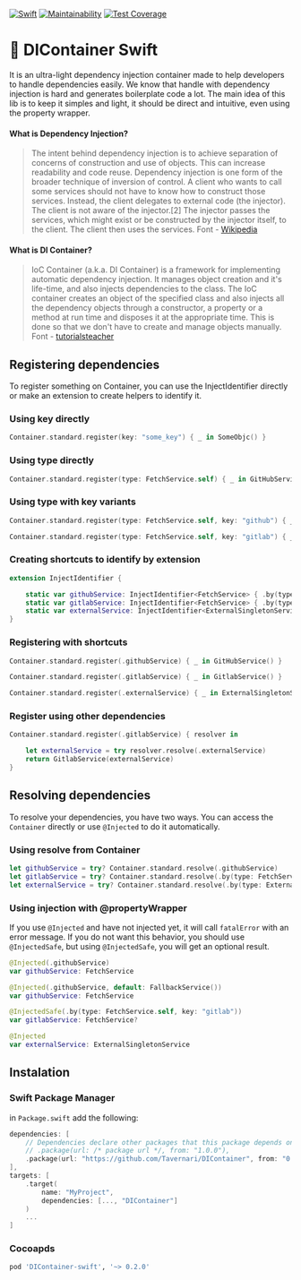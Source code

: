 [![Swift](https://github.com/Tavernari/DIContainer/actions/workflows/swift.yml/badge.svg?branch=main)](https://github.com/Tavernari/DIContainer/actions/workflows/swift.yml) [![Maintainability](https://api.codeclimate.com/v1/badges/cd5be8b1ddef4220dd29/maintainability)](https://codeclimate.com/github/Tavernari/DIContainer/maintainability) [![Test Coverage](https://api.codeclimate.com/v1/badges/cd5be8b1ddef4220dd29/test_coverage)](https://codeclimate.com/github/Tavernari/DIContainer/test_coverage)

# 🏺 DIContainer Swift

It is an ultra-light dependency injection container made to help developers to handle dependencies easily.
We know that handle with dependency injection is hard and generates boilerplate code a lot. 
The main idea of this lib is to keep it simples and light, it should be direct and intuitive, even using the property wrapper.

#### What is Dependency Injection?

> The intent behind dependency injection is to achieve separation of concerns of construction and use of objects. This can increase readability and code reuse.
> Dependency injection is one form of the broader technique of inversion of control. A client who wants to call some services should not have to know how to construct those services. Instead, the client delegates to external code (the injector). The client is not aware of the injector.[2] The injector passes the services, which might exist or be constructed by the injector itself, to the client. The client then uses the services.
Font - [Wikipedia](https://en.wikipedia.org/wiki/Dependency_injection)

#### What is DI Container?

> IoC Container (a.k.a. DI Container) is a framework for implementing automatic dependency injection. It manages object creation and it's life-time, and also injects dependencies to the class.
> The IoC container creates an object of the specified class and also injects all the dependency objects through a constructor, a property or a method at run time and disposes it at the appropriate time. This is done so that we don't have to create and manage objects manually.
Font - [tutorialsteacher](https://www.tutorialsteacher.com/ioc/ioc-container)

## Registering dependencies

To register something on Container, you can use the InjectIdentifier directly or make an extension to create helpers to identify it.

### Using key directly

```Swift
Container.standard.register(key: "some_key") { _ in SomeObjc() }
```

### Using type directly

```Swift
Container.standard.register(type: FetchService.self) { _ in GitHubService() }
``` 

### Using type with key variants

```Swift
Container.standard.register(type: FetchService.self, key: "github") { _ in GitHubService() }

Container.standard.register(type: FetchService.self, key: "gitlab") { _ in GitlabService() }
```

### Creating shortcuts to identify by extension

```Swift
extension InjectIdentifier {

    static var githubService: InjectIdentifier<FetchService> { .by(type: FetchService.self, key: "github") }
    static var gitlabService: InjectIdentifier<FetchService> { .by(type: FetchService.self, key: "gitlab") }
    static var externalService: InjectIdentifier<ExternalSingletonService> { .by(type: ExternalSingletonService.self) }
}
```

### Registering with shortcuts

```Swift
Container.standard.register(.githubService) { _ in GitHubService() }

Container.standard.register(.gitlabService) { _ in GitlabService() }

Container.standard.register(.externalService) { _ in ExternalSingletonService.shared }
```

### Register using other dependencies

```Swift
Container.standard.register(.gitlabService) { resolver in

    let externalService = try resolver.resolve(.externalService)
    return GitlabService(externalService)
}
```

## Resolving dependencies

To resolve your dependencies, you have two ways. You can access the `Container` directly or use `@Injected` to do it automatically.

### Using resolve from Container

```Swift
let githubService = try? Container.standard.resolve(.githubService)
let gitlabService = try? Container.standard.resolve(.by(type: FetchService.self, key: "gitlab"))
let externalService = try? Container.standard.resolve(.by(type: ExternalSingletonService.self))
```

### Using injection with @propertyWrapper

If you use `@Injected` and have not injected yet, it will call `fatalError` with an error message. If you do not want this behavior, you should use `@InjectedSafe`, but using `@InjectedSafe`, you will get an optional result.

```Swift
@Injected(.githubService)
var githubService: FetchService

@Injected(.githubService, default: FallbackService())
var githubService: FetchService

@InjectedSafe(.by(type: FetchService.self, key: "gitlab"))
var gitlabService: FetchService?

@Injected
var externalService: ExternalSingletonService
```

## Instalation

### Swift Package Manager

in `Package.swift` add the following:

```swift
dependencies: [
    // Dependencies declare other packages that this package depends on.
    // .package(url: /* package url */, from: "1.0.0"),
    .package(url: "https://github.com/Tavernari/DIContainer", from: "0.2.0")
],
targets: [
    .target(
        name: "MyProject",
        dependencies: [..., "DIContainer"]
    )
    ...
]
```

### Cocoapds

```ruby
pod 'DIContainer-swift', '~> 0.2.0'
```

